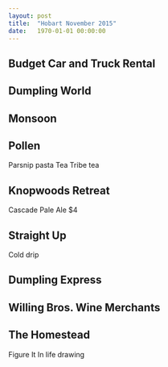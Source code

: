 ```yaml
---
layout: post
title:  "Hobart November 2015"
date:   1970-01-01 00:00:00
---
```


## Budget Car and Truck Rental

## Dumpling World

## Monsoon

## Pollen

Parsnip pasta
Tea Tribe tea

## Knopwoods Retreat

Cascade Pale Ale $4

## Straight Up

Cold drip

## Dumpling Express

## Willing Bros. Wine Merchants

## The Homestead

Figure It In life drawing
